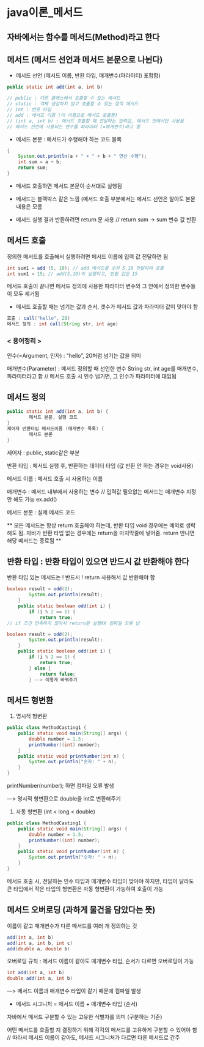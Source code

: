 # java이론_메서드

## 자바에서는 함수를 메서드(Method)라고 한다

## 메서드 (메서드 선언과 메서드 본문으로 나뉜다)

- 메서드 선언 (메서드 이름, 반환 타입, 매개변수(파라미터) 포함함)

```java
public static int add(int a, int b)

// public : 다른 클래스에서 호출할 수 있는 메서드
// static : 객체 생성하지 않고 호출할 수 있는 정적 메서드
// int : 반환 타입
// add : 메서드 이름 (이 이름으로 메서드 호출함)
// (int a, int b) : 메서드 호출할 때 전달하는 입력값, 메서드 안에서만 사용됨
// 메서드 선언에 사용되는 변수를 파라미터 (=매개변수)라고 함
```

- 메서드 본문 : 메서드가 수행해야 하는 코드 블록

```java
{
	System.out.println(a + " + " + b + " 연산 수행");
	int sum = a + b;
	return sum;
}
```

- 메서드 호출하면 메서드 본문이 순서대로 실행됨 

- 메서드는 블랙박스 같은 느낌 (메서드 호출 부분에서는 메서드 선언은 알아도 본문 내용은 모름

- 메서드 실행 결과 반환하려면 return 문 사용 // return sum → sum 변수 값 반환

## 메서드 호출

정의한 메서드를 호출해서 실행하려면 메서드 이름에 입력 값 전달하면 됨

```java
int sum1 = add (5, 10); // add 메서드를 숫자 5,10 전달하며 호출
int sum1 = 15; // add(5,10)이 실행되고, 반환 값은 15
```

메서드 호출이 끝나면 메서드 정의에 사용한 파라미터 변수와 그 안에서 정의한 변수들이 모두 제거됨

- 메서드 호출할 때는 넘기는 값과 순서, 갯수가 메서드 값과 파라미터 값이 맞아야 함

```java
호출 : call("hello", 20)
메서드 정의 : int call(String str, int age)
```

### < 용어정리 >

인수(=Argument, 인자) : “hello”, 20처럼 넘기는 값을 의미

매개변수(Parameter) : 메서드 정의할 때 선언한 변수 String str, int age를 매개변수, 파라미터라고 함 // 메서드 호출 시 인수 넘기면, 그 인수가 파라미터에 대입됨

## 메서드 정의

```java
public static int add(int a, int b) {
		메서드 본문, 실행 코드
}
제어자 반환타입 메서드이름 (매개변수 목록) {
		메서드 본론
}
```

제어자 : public, static같은 부분

반환 타입 : 메서드 실행 후, 반환하는 데이터 타입 (값 반환 안 하는 경우는 void사용)

메서드 이름 : 메서드 호출 시 사용하는 이름

매개변수 : 메서드 내부에서 사용하는 변수 // 입력값 필요없는 메서드는 매개변수 지정 안 해도 가능    ex.add()

메서드 본문 : 실제 메서드 코드

** 모든 메서드는 항상 return 호출해야 하는데, 반환 타입 void 경우에는 예외로 생략해도 됨. 자바가 반환 타입 없는 경우에는 return을 마지막줄에 넣어줌. return 만나면 해당 메서드는 종료됨 **

## 반환 타입 : 반환 타입이 있으면 반드시 값 반환해야 한다

반환 타입 있는 메서드는 ! 반드시 ! return 사용해서 값 반환해야 함

```java
boolean result = odd(2);
        System.out.println(result);
    }
    public static boolean odd(int i) {
        if (i % 2 == 1) {
            return true;
// if 조건 만족하지 않아서 return문 실행XX 컴파일 오류 남

boolean result = odd(2);
        System.out.println(result);
    }
    public static boolean odd(int i) {
        if (i % 2 == 1) {
            return true;
        } else {
            return false;
        } --> 이렇게 바꿔주기
```

## 메서드 형변환

1. 명시적 형변환

```java
public class MethodCasting1 {
    public static void main(String[] args) {
        double number = 1.5;
        printNumber((int) number);
    }
    public static void printNumber(int n) {
        System.out.println("숫자: " + n);
    }
}
```

printNumber(number); 하면 컴파일 오류 발생

—> 명시적 형변환으로 double을 int로 변환해주기

1. 자동 형변환 (int < long < double)

```java
public class MethodCasting1 {
    public static void main(String[] args) {
        double number = 1.5;
        printNumber((int) number);
    }
    public static void printNumber(int n) {
        System.out.println("숫자: " + n);
    }
}
```

메서드 호출 시, 전달하는 인수 타입과 매개변수 타입이 맞아야 하지만, 타입이 달라도 큰 타입에서 작은 타입의 형변환은 자동 형변환이 가능하여 호출이 가능

## 메서드 오버로딩 (과하게 물건을 담았다는 뜻)

이름이 같고 매개변수가 다른 메서드를 여러 개 정의하는 것

```java
add(int a, int b)
add(int a, int b, int c)
add(double a, double b)
```

오버로딩 규칙 : 메서드 이름이 같아도 매개변수 타입, 순서가 다르면 오버로딩이 가능

```java
int add(int a, int b)
double add(int a, int b)
```

—> 메서드 이름과 매개변수 타입이 같기 때문에 컴파일 발생

- 메서드 시그니처 = 메서드 이름 + 매개변수 타입 (순서)

자바에서 메서드 구분할 수 있는 고유한 식별자를 의미 (구분하는 기준)

어떤 메서드를 호출할 지 결정하기 위해 각각의 메서드를 고유하게 구분할 수 있어야 함 // 따라서 메서드 이름이 같아도, 메서드 시그니처가 다르면 다른 메서드로 간주
